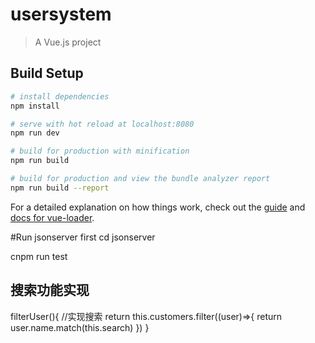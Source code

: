 # usersystem

> A Vue.js project




## Build Setup

``` bash
# install dependencies
npm install

# serve with hot reload at localhost:8080
npm run dev

# build for production with minification
npm run build

# build for production and view the bundle analyzer report
npm run build --report
```

For a detailed explanation on how things work, check out the [guide](http://vuejs-templates.github.io/webpack/) and [docs for vue-loader](http://vuejs.github.io/vue-loader).

#Run jsonserver first
cd jsonserver

cnpm run test


## 搜索功能实现
  filterUser(){
      //实现搜索
        return this.customers.filter((user)=>{
            return user.name.match(this.search)
        })
    }

